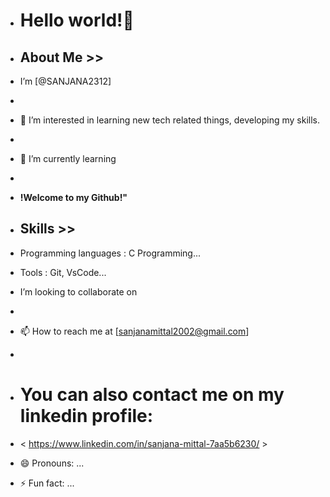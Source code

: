 - # Hello world!👋

- ## About Me >>
-  I’m [@SANJANA2312]
-  
- 👀 I’m interested in learning new tech related things, developing my skills.
- 
- 🌱 I’m currently learning
- 
- **!Welcome to my Github!"**

- ## Skills  >>
- Programming languages : C Programming...

- Tools : Git, VsCode...
- I’m looking to collaborate on 
- 
- 📫 How to reach me at [sanjanamittal2002@gmail.com]
- 
- # You can also contact me on my linkedin profile:
- < https://www.linkedin.com/in/sanjana-mittal-7aa5b6230/ >
- 😄 Pronouns: ...
- ⚡ Fun fact: ...

<!---
SANJANA2312/SANJANA2312 is a ✨ special ✨ repository because its `README.md` (this file) appears on your GitHub profile.
You can click the Preview link to take a look at your changes.
--->
